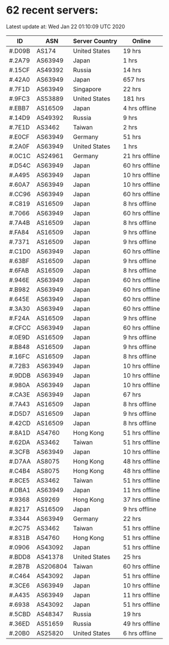 # 62 recent servers:

Latest update at: Wed Jan 22 01:10:09 UTC 2020

| ID | ASN | Server Country | Online |
| -- | --- | -------------- | ------ |
| #.D09B | AS174 | United States | 19 hrs |
| #.2A79 | AS63949 | Japan | 1 hrs |
| #.15CF | AS49392 | Russia | 14 hrs |
| #.42A0 | AS63949 | Japan | 657 hrs |
| #.7F1D | AS63949 | Singapore | 22 hrs |
| #.9FC3 | AS53889 | United States | 181 hrs |
| #.EBB7 | AS16509 | Japan | 4 hrs offline |
| #.14D9 | AS49392 | Russia | 9 hrs |
| #.7E1D | AS3462 | Taiwan | 2 hrs |
| #.E0CF | AS63949 | Germany | 51 hrs |
| #.2A0F | AS63949 | United States | 1 hrs |
| #.0C1C | AS24961 | Germany | 21 hrs offline |
| #.D54C | AS63949 | Japan | 60 hrs offline |
| #.A495 | AS63949 | Japan | 10 hrs offline |
| #.60A7 | AS63949 | Japan | 10 hrs offline |
| #.CC96 | AS63949 | Japan | 60 hrs offline |
| #.C819 | AS16509 | Japan | 8 hrs offline |
| #.7066 | AS63949 | Japan | 60 hrs offline |
| #.7A4B | AS16509 | Japan | 8 hrs offline |
| #.FA84 | AS16509 | Japan | 9 hrs offline |
| #.7371 | AS16509 | Japan | 9 hrs offline |
| #.C1D0 | AS63949 | Japan | 60 hrs offline |
| #.63BF | AS16509 | Japan | 9 hrs offline |
| #.6FAB | AS16509 | Japan | 8 hrs offline |
| #.946E | AS63949 | Japan | 60 hrs offline |
| #.B982 | AS63949 | Japan | 60 hrs offline |
| #.645E | AS63949 | Japan | 60 hrs offline |
| #.3A30 | AS63949 | Japan | 60 hrs offline |
| #.F24A | AS16509 | Japan | 9 hrs offline |
| #.CFCC | AS63949 | Japan | 60 hrs offline |
| #.0E9D | AS16509 | Japan | 9 hrs offline |
| #.B848 | AS16509 | Japan | 9 hrs offline |
| #.16FC | AS16509 | Japan | 8 hrs offline |
| #.72B3 | AS63949 | Japan | 10 hrs offline |
| #.9DDB | AS63949 | Japan | 10 hrs offline |
| #.980A | AS63949 | Japan | 10 hrs offline |
| #.CA3E | AS63949 | Japan | 67 hrs |
| #.7A43 | AS16509 | Japan | 8 hrs offline |
| #.D5D7 | AS16509 | Japan | 9 hrs offline |
| #.42CD | AS16509 | Japan | 8 hrs offline |
| #.8A1D | AS4760 | Hong Kong | 51 hrs offline |
| #.62DA | AS3462 | Taiwan | 51 hrs offline |
| #.3CFB | AS63949 | Japan | 10 hrs offline |
| #.D7AA | AS8075 | Hong Kong | 48 hrs offline |
| #.C4B4 | AS8075 | Hong Kong | 48 hrs offline |
| #.8CE5 | AS3462 | Taiwan | 51 hrs offline |
| #.DBA1 | AS63949 | Japan | 11 hrs offline |
| #.9368 | AS9269 | Hong Kong | 37 hrs offline |
| #.8217 | AS16509 | Japan | 9 hrs offline |
| #.3344 | AS63949 | Germany | 22 hrs |
| #.2C75 | AS3462 | Taiwan | 51 hrs offline |
| #.831B | AS4760 | Hong Kong | 51 hrs offline |
| #.0906 | AS43092 | Japan | 51 hrs offline |
| #.BDD8 | AS41378 | United States | 25 hrs |
| #.2B7B | AS206804 | Taiwan | 60 hrs offline |
| #.C464 | AS43092 | Japan | 51 hrs offline |
| #.3CE6 | AS63949 | Japan | 10 hrs offline |
| #.A435 | AS63949 | Japan | 11 hrs offline |
| #.6938 | AS43092 | Japan | 51 hrs offline |
| #.5CBD | AS48347 | Russia | 19 hrs |
| #.36ED | AS51659 | Russia | 49 hrs offline |
| #.20B0 | AS25820 | United States | 6 hrs offline |

